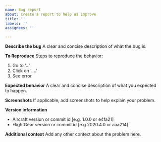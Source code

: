 ```yaml
---
name: Bug report
about: Create a report to help us improve
title: ''
labels: ''
assignees: ''

---
```


**Describe the bug**
A clear and concise description of what the bug is.

**To Reproduce**
Steps to reproduce the behavior:
1. Go to '...'
2. Click on '....'
3. See error

**Expected behavior**
A clear and concise description of what you expected to happen.

**Screenshots**
If applicable, add screenshots to help explain your problem.

**Version information**
 - Aircraft version  or commit id [e.g. 1.0.0 or e4fa21]
 - FlightGear version or commit id [e.g 2020.4.0 or aaa214]

**Additional context**
Add any other context about the problem here.
